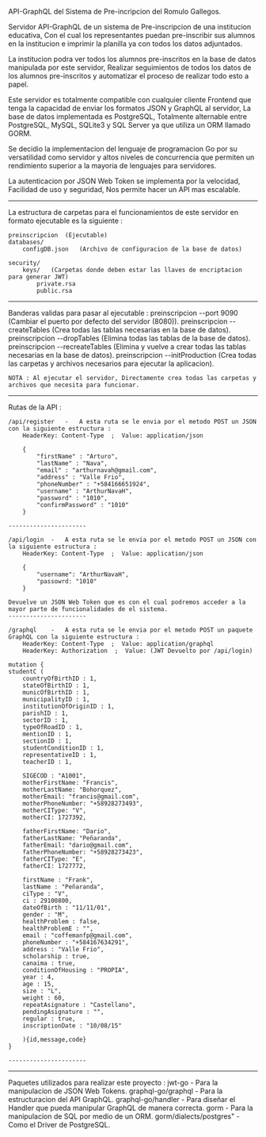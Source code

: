API-GraphQL del Sistema de Pre-incripcion del Romulo Gallegos.

Servidor API-GraphQL de un sistema de Pre-inscripcion de una institucion educativa, Con el cual los representantes puedan pre-inscribir sus alumnos en la institucion e imprimir la planilla ya con todos los datos adjuntados.

La institucion podra ver todos los alumnos pre-inscritos en la base de datos manipulada por este servidor, Realizar seguimientos de todos los datos de los alumnos pre-inscritos y automatizar el proceso de realizar todo esto a papel.

Este servidor es totalmente compatible con cualquier cliente Frontend que tenga la capacidad de enviar los formatos JSON y GraphQL al servidor, La base de datos implementada es PostgreSQL, Totalmente alternable entre PostgreSQL, MySQL, SQLite3 y SQL Server ya que utiliza un ORM llamado GORM.

Se decidio la implementacion del lenguaje de programacion Go por su versatilidad como servidor y altos niveles de concurrencia que permiten un rendimiento superior a la mayoria de lenguajes para servidores.

La autenticacion por JSON Web Token se implementa por la velocidad, Facilidad de uso y seguridad, Nos permite hacer un API mas escalable.

-------------------------------------------

La estructura de carpetas para el funcionamientos de este servidor en formato ejecutable es la siguiente :

    preinscripcion  (Ejecutable)
    databases/
        configDB.json   (Archivo de configuracion de la base de datos)
    
    security/
        keys/   (Carpetas donde deben estar las llaves de encriptacion para generar JWT)
            private.rsa
            public.rsa

-------------------------------------------

Banderas validas para pasar al ejecutable :
    preinscripcion --port 9090  (Cambiar el puerto por defecto del servidor (8080)).
    preinscripcion --createTables   (Crea todas las tablas necesarias en la base de datos).
    preinscripcion --dropTables (Elimina todas las tablas de la base de datos).
    preinscripcion --recreateTables (Elimina y vuelve a crear todas las tablas necesarias en la base de datos).
    preinscripcion --initProduction (Crea todas las carpetas y archivos necesarios para ejecutar la aplicacion).

    NOTA : Al ejecutar el servidor, Directamente crea todas las carpetas y archivos que necesita para funcionar.

-------------------------------------------

Rutas de la API :

    /api/register   -   A esta ruta se le envia por el metodo POST un JSON con la siguiente estructura :
        HeaderKey: Content-Type  ;  Value: application/json

        {
            "firstName" : "Arturo",
            "lastName" : "Nava",
            "email" : "arthurnavah@gmail.com",
            "address" : "Valle Frio",
            "phoneNumber" : "+584166651924",
            "username" : "ArthurNavaH",
            "password" : "1010",
            "confirmPassword" : "1010"
        }

    ----------------------

    /api/login  -   A esta ruta se le envia por el metodo POST un JSON con la siguiente estructura :
        HeaderKey: Content-Type  ;  Value: application/json

        {
            "username": "ArthurNavaH",
            "passowrd: "1010"
        }

    Devuelve un JSON Web Token que es con el cual podremos acceder a la mayor parte de funcionalidades de el sistema.
    ----------------------

    /graphql    -   A esta ruta se le envia por el metodo POST un paquete GraphQL con la siguiente estructura :
        HeaderKey: Content-Type  ;  Value: application/graphql
        HeaderKey: Authorization  ;  Value: (JWT Devuelto por /api/login)

    mutation {
	studentC (
		countryOfBirthID : 1,
		stateOfBirthID : 1,
		municOfBirthID : 1,
		municipalityID : 1,
		institutionOfOriginID : 1,
		parishID : 1,
		sectorID : 1,
		typeOfRoadID : 1,
		mentionID : 1,
		sectionID : 1,
		studentConditionID : 1,
		representativeID : 1,
		teacherID : 1,
		
		SIGECOD : "A1001",
		motherFirstName: "Francis",
		motherLastName: "Bohorquez",
		motherEmail: "francis@gmail.com",
		motherPhoneNumber: "+58928273493",
		motherCIType: "V",
		motherCI: 1727392,
		
		fatherFirstName: "Dario",
		fatherLastName: "Peñaranda",
		fatherEmail: "dario@gmail.com",
		fatherPhoneNumber: "+58928273423",
		fatherCIType: "E",
		fatherCI: 1727772,
		
		firstName : "Frank",
		lastName : "Peñaranda",
		ciType : "V",
		ci : 29100800,
		dateOfBirth : "11/11/01",
		gender : "M",
		healthProblem : false,
		healthProblemE : "",
		email : "coffemanfp@gmail.com",
		phoneNumber : "+584167634291",
		address : "Valle Frio",
		scholarship : true,
		canaima : true,
		conditionOfHousing : "PROPIA",
		year : 4,
		age : 15,
		size : "L",
		weight : 60,
		repeatAsignature : "Castellano",
		pendingAsignature : "",
		regular : true,
		inscriptionDate : "10/08/15"
		
        ){id,message,code}
    }

    ----------------------
-------------------------------------------


Paquetes utilizados para realizar este proyecto :
    jwt-go  -   Para la manipulacion de JSON Web Tokens.
    graphql-go/graphql  -   Para la estructuracion del API GraphQL.
    graphql-go/handler  -   Para diseñar el Handler que pueda manipular GraphQL de manera correcta.
    gorm    -   Para la manipulacion de SQL por medio de un ORM.
    gorm/dialects/postgres" -   Como el Driver de PostgreSQL.